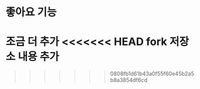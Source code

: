 # 좋아요 기능
조금 더 추가
<<<<<<< HEAD
fork 저장소 내용 추가
=======
>>>>>>> 0808fb1d61b43a0f55f60e45b2a5b8a3854df6cd
